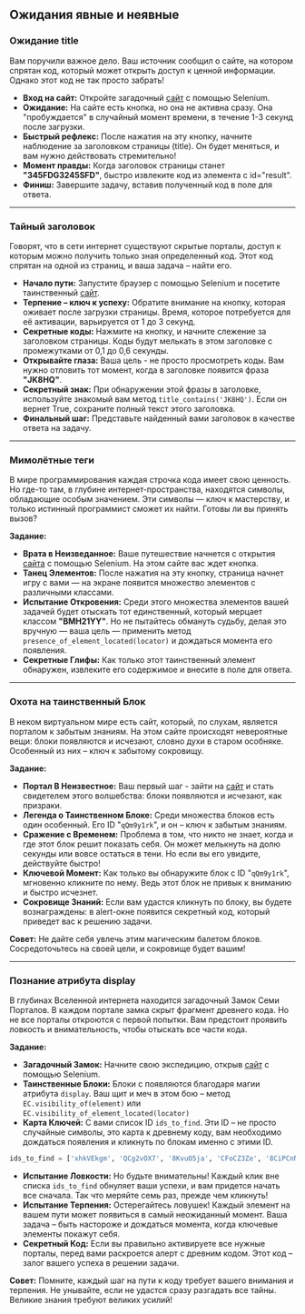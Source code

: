 ## Ожидания явные и неявные

### Ожидание title

Вам поручили важное дело. Ваш источник сообщил о сайте, на котором спрятан код, который может открыть доступ к ценной информации. Однако этот код не так просто забрать!

- **Вход на сайт:** Откройте загадочный [сайт](https://parsinger.ru/expectations/3/index.html) с помощью Selenium.
- **Ожидание:** На сайте есть кнопка, но она не активна сразу. Она "пробуждается" в случайный момент времени, в течение 1-3 секунд после загрузки.
- **Быстрый рефлекс:** После нажатия на эту кнопку, начните наблюдение за заголовком страницы (title). Он будет меняться, и вам нужно действовать стремительно!
- **Момент правды:** Когда заголовок страницы станет **"345FDG3245SFD"**, быстро извлеките код из элемента с id="result".
- **Финиш:** Завершите задачу, вставив полученный код в поле для ответа.

---

###  Тайный заголовок

Говорят, что в сети интернет существуют скрытые порталы, доступ к которым можно получить только зная определенный код. Этот код спрятан на одной из страниц, и ваша задача – найти его.

- **Начало пути:** Запустите браузер с помощью Selenium и посетите таинственный [сайт](https://parsinger.ru/expectations/4/index.html).
- **Терпение – ключ к успеху:** Обратите внимание на кнопку, которая оживает после загрузки страницы. Время, которое потребуется для её активации, варьируется от 1 до 3 секунд.
- **Секретные коды:** Нажмите на кнопку, и начните слежение за заголовком страницы. Коды будут мелькать в этом заголовке с промежутками от 0,1 до 0,6 секунды.
- **Открывайте глаза:** Ваша цель - не просто просмотреть коды. Вам нужно отловить тот момент, когда в заголовке появится фраза **"JK8HQ"**.
- **Секретный знак:** При обнаружении этой фразы в заголовке, используйте знакомый вам метод `title_contains('JK8HQ')`. Если он вернет True, сохраните полный текст этого заголовка.
- **Финальный шаг:** Представьте найденный вами заголовок в качестве ответа на задачу.

---

### Мимолётные теги

В мире программирования каждая строчка кода имеет свою ценность. Но где-то там, в глубине интернет-пространства, находятся символы, обладающие особым значением. Эти символы — ключ к мастерству, и только истинный программист сможет их найти. Готовы ли вы принять вызов?

**Задание:**
- **Врата в Неизведанное:** Ваше путешествие начнется с открытия [сайта](https://parsinger.ru/expectations/6/index.html) с помощью Selenium. На этом сайте вас ждет кнопка.
- **Танец Элементов:** После нажатия на эту кнопку, страница начнет игру с вами — на экране появится множество элементов с различными классами.
- **Испытание Откровения:** Среди этого множества элементов вашей задачей будет отыскать тот единственный, который мерцает классом **"BMH21YY"**. Но не пытайтесь обмануть судьбу, делая это вручную — ваша цель — применить метод `presence_of_element_located(locator)` и дождаться момента его появления.
- **Секретные Глифы:** Как только этот таинственный элемент обнаружен, извлеките его содержимое и внесите в поле для ответа.

---

### Охота на таинственный Блок

В неком виртуальном мире есть сайт, который, по слухам, является порталом к забытым знаниям. На этом сайте происходят невероятные вещи: блоки появляются и исчезают, словно духи в старом особняке. Особенный из них – ключ к забытому сокровищу.

**Задание:**
- **Портал В Неизвестное:** Ваш первый шаг - зайти на [сайт](https://parsinger.ru/selenium/5.9/2/index.html) и стать свидетелем этого волшебства: блоки появляются и исчезают, как призраки.
- **Легенда о Таинственном Блоке:** Среди множества блоков есть один особенный. Его ID "`qQm9y1rk`", и он – ключ к забытым знаниям.
- **Сражение с Временем:** Проблема в том, что никто не знает, когда и где этот блок решит показать себя. Он может мелькнуть на долю секунды или вовсе остаться в тени. Но если вы его увидите, действуйте быстро!
- **Ключевой Момент:** Как только вы обнаружите блок с ID "`qQm9y1rk`", мгновенно кликните по нему. Ведь этот блок не привык к вниманию и быстро исчезнет.
- **Сокровище Знаний:** Если вам удастся кликнуть по блоку, вы будете вознаграждены: в alert-окне появится секретный код, который приведет вас к решению задачи.

**Совет:** Не дайте себя увлечь этим магическим балетом блоков. Сосредоточьтесь на своей цели, и сокровище будет вашим!

---

### Познание атрибута display

В глубинах Вселенной интернета находится загадочный Замок Семи Порталов. В каждом портале замка скрыт фрагмент древнего кода. Но не все порталы откроются с первой попытки. Вам предстоит проявить ловкость и внимательность, чтобы отыскать все части кода.

**Задание:**
- **Загадочный Замок:** Начните свою экспедицию, открыв [сайт](https://parsinger.ru/selenium/5.9/3/index.html) с помощью Selenium. 
- **Таинственные Блоки:** Блоки с появляются благодаря магии атрибута `display`. Ваш щит и меч в этом бою – метод `EC.visibility_of(element)` или `EC.visibility_of_element_located(locator)`
- **Карта Ключей:** С вами список ID `ids_to_find`. Эти ID – не просто случайные символы, это карта к древнему коду, вам необходимо дождаться появления и кликнуть по блокам именно с этими ID.
```python
ids_to_find = ['xhkVEkgm', 'QCg2vOX7', '8KvuO5ja', 'CFoCZ3Ze', '8CiPCnNB', 'XuEMunrz', 'vmlzQ3gH', 'axhUiw2I','jolHZqD1', 'ZM6Ms3tw', '25a2X14r', 'aOSMX9tb', 'YySk7Ze3', 'QQK13iyY', 'j7kD7uIR']
```
- **Испытание Ловкости:** Но будьте внимательны! Каждый клик вне списка `ids_to_find` обнуляет ваши успехи, и вам придется начать все сначала. Так что меряйте семь раз, прежде чем кликнуть!
- **Испытание Терпения:** Остерегайтесь ловушек! Каждый элемент на вашем пути может появиться в самый неожиданный момент. Ваша задача – быть настороже и дождаться момента, когда ключевые элементы покажут себя.
- **Секретный Код:** Если вы правильно активируете все нужные порталы, перед вами раскроется алерт с древним кодом. Этот код – залог вашего успеха в решении задачи.

**Совет:** Помните, каждый шаг на пути к коду требует вашего внимания и терпения. Не унывайте, если не удастся сразу разгадать все тайны. Великие знания требуют великих усилий!
